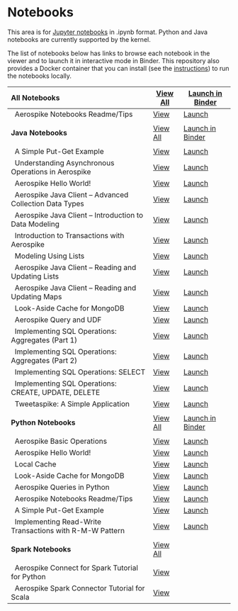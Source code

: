 # Notebooks

This area is for [Jupyter notebooks](https://jupyter.org/) in .ipynb format. Python and Java notebooks are currently supported by the kernel. 

The list of notebooks below has links to browse each notebook in the viewer and to launch it in interactive mode in Binder. This repository also provides a Docker container that you can install (see the [instructions](../README.md)) to run the notebooks locally. 


All Notebooks | [View All](https://github.com/aerospike-examples/interactive-notebooks/tree/main/notebooks) | [Launch in Binder](https://mybinder.org/v2/gh/aerospike-examples/interactive-notebooks/main?filepath=)
:-------- | ---- | ------
&nbsp; Aerospike Notebooks Readme/Tips | [View](https://github.com/aerospike-examples/interactive-notebooks/tree/main/notebooks/readme_tips.ipynb) | [Launch](https://mybinder.org/v2/gh/aerospike-examples/interactive-notebooks/main?filepath=readme_tips.ipynb)
 | | | | 
**Java  Notebooks** | [View All](https://github.com/aerospike-examples/interactive-notebooks/tree/main/notebooks/java) | [Launch in Binder](https://mybinder.org/v2/gh/aerospike-examples/interactive-notebooks/main?filepath=java)
 | | | | 
&nbsp; A Simple Put-Get Example | [View](https://github.com/aerospike-examples/interactive-notebooks/tree/main/notebooks/java/SimplePutGetExample.ipynb) | [Launch](https://mybinder.org/v2/gh/aerospike-examples/interactive-notebooks/main?filepath=java/SimplePutGetExample.ipynb)
&nbsp; Understanding Asynchronous Operations in Aerospike | [View](https://github.com/aerospike-examples/interactive-notebooks/tree/main/notebooks/java/async_ops.ipynb) | [Launch](https://mybinder.org/v2/gh/aerospike-examples/interactive-notebooks/main?filepath=java/async_ops.ipynb)
&nbsp; Aerospike Hello World! | [View](https://github.com/aerospike-examples/interactive-notebooks/tree/main/notebooks/java/hello_world.ipynb) | [Launch](https://mybinder.org/v2/gh/aerospike-examples/interactive-notebooks/main?filepath=java/hello_world.ipynb)
&nbsp; Aerospike Java Client – Advanced Collection Data Types | [View](https://github.com/aerospike-examples/interactive-notebooks/tree/main/notebooks/java/java-advanced_collection_data_types.ipynb) | [Launch](https://mybinder.org/v2/gh/aerospike-examples/interactive-notebooks/main?filepath=java/java-advanced_collection_data_types.ipynb)
&nbsp; Aerospike Java Client – Introduction to Data Modeling | [View](https://github.com/aerospike-examples/interactive-notebooks/tree/main/notebooks/java/java-intro_to_data_modeling.ipynb) | [Launch](https://mybinder.org/v2/gh/aerospike-examples/interactive-notebooks/main?filepath=java/java-intro_to_data_modeling.ipynb)
&nbsp; Introduction to Transactions with Aerospike | [View](https://github.com/aerospike-examples/interactive-notebooks/tree/main/notebooks/java/java-intro_to_transactions.ipynb) | [Launch](https://mybinder.org/v2/gh/aerospike-examples/interactive-notebooks/main?filepath=java/java-intro_to_transactions.ipynb)
&nbsp; Modeling Using Lists | [View](https://github.com/aerospike-examples/interactive-notebooks/tree/main/notebooks/java/java-modeling_using_lists.ipynb) | [Launch](https://mybinder.org/v2/gh/aerospike-examples/interactive-notebooks/main?filepath=java/java-modeling_using_lists.ipynb)
&nbsp; Aerospike Java Client – Reading and Updating Lists | [View](https://github.com/aerospike-examples/interactive-notebooks/tree/main/notebooks/java/java-working_with_lists.ipynb) | [Launch](https://mybinder.org/v2/gh/aerospike-examples/interactive-notebooks/main?filepath=java/java-working_with_lists.ipynb)
&nbsp; Aerospike Java Client – Reading and Updating Maps | [View](https://github.com/aerospike-examples/interactive-notebooks/tree/main/notebooks/java/java-working_with_maps.ipynb) | [Launch](https://mybinder.org/v2/gh/aerospike-examples/interactive-notebooks/main?filepath=java/java-working_with_maps.ipynb)
&nbsp; Look-Aside Cache for MongoDB | [View](https://github.com/aerospike-examples/interactive-notebooks/tree/main/notebooks/java/look_aside_cache_mongo.ipynb) | [Launch](https://mybinder.org/v2/gh/aerospike-examples/interactive-notebooks/main?filepath=java/look_aside_cache_mongo.ipynb)
&nbsp; Aerospike Query and UDF | [View](https://github.com/aerospike-examples/interactive-notebooks/tree/main/notebooks/java/query_udf.ipynb) | [Launch](https://mybinder.org/v2/gh/aerospike-examples/interactive-notebooks/main?filepath=java/query_udf.ipynb)
&nbsp; Implementing SQL Operations: Aggregates (Part 1) | [View](https://github.com/aerospike-examples/interactive-notebooks/tree/main/notebooks/java/sql_aggregates_1.ipynb) | [Launch](https://mybinder.org/v2/gh/aerospike-examples/interactive-notebooks/main?filepath=java/sql_aggregates_1.ipynb)
&nbsp; Implementing SQL Operations: Aggregates (Part 2) | [View](https://github.com/aerospike-examples/interactive-notebooks/tree/main/notebooks/java/sql_aggregates_2.ipynb) | [Launch](https://mybinder.org/v2/gh/aerospike-examples/interactive-notebooks/main?filepath=java/sql_aggregates_2.ipynb)
&nbsp; Implementing SQL Operations: SELECT | [View](https://github.com/aerospike-examples/interactive-notebooks/tree/main/notebooks/java/sql_select.ipynb) | [Launch](https://mybinder.org/v2/gh/aerospike-examples/interactive-notebooks/main?filepath=java/sql_select.ipynb)
&nbsp; Implementing SQL Operations: CREATE, UPDATE, DELETE | [View](https://github.com/aerospike-examples/interactive-notebooks/tree/main/notebooks/java/sql_update.ipynb) | [Launch](https://mybinder.org/v2/gh/aerospike-examples/interactive-notebooks/main?filepath=java/sql_update.ipynb)
&nbsp; Tweetaspike: A Simple Application | [View](https://github.com/aerospike-examples/interactive-notebooks/tree/main/notebooks/java/tweetaspike.ipynb) | [Launch](https://mybinder.org/v2/gh/aerospike-examples/interactive-notebooks/main?filepath=java/tweetaspike.ipynb)
 | | | | 
**Python  Notebooks** | [View All](https://github.com/aerospike-examples/interactive-notebooks/tree/main/notebooks/python) | [Launch in Binder](https://mybinder.org/v2/gh/aerospike-examples/interactive-notebooks/main?filepath=python)
 | | | | 
&nbsp; Aerospike Basic Operations | [View](https://github.com/aerospike-examples/interactive-notebooks/tree/main/notebooks/python/basic_operations.ipynb) | [Launch](https://mybinder.org/v2/gh/aerospike-examples/interactive-notebooks/main?filepath=python/basic_operations.ipynb)
&nbsp; Aerospike Hello World! | [View](https://github.com/aerospike-examples/interactive-notebooks/tree/main/notebooks/python/hello_world.ipynb) | [Launch](https://mybinder.org/v2/gh/aerospike-examples/interactive-notebooks/main?filepath=python/hello_world.ipynb)
&nbsp; Local Cache | [View](https://github.com/aerospike-examples/interactive-notebooks/tree/main/notebooks/python/local_cache.ipynb) | [Launch](https://mybinder.org/v2/gh/aerospike-examples/interactive-notebooks/main?filepath=python/local_cache.ipynb)
&nbsp; Look-Aside Cache for MongoDB | [View](https://github.com/aerospike-examples/interactive-notebooks/tree/main/notebooks/python/look_aside_cache.ipynb) | [Launch](https://mybinder.org/v2/gh/aerospike-examples/interactive-notebooks/main?filepath=python/look_aside_cache.ipynb)
&nbsp; Aerospike Queries in Python | [View](https://github.com/aerospike-examples/interactive-notebooks/tree/main/notebooks/python/query.ipynb) | [Launch](https://mybinder.org/v2/gh/aerospike-examples/interactive-notebooks/main?filepath=python/query.ipynb)
&nbsp; Aerospike Notebooks Readme/Tips | [View](https://github.com/aerospike-examples/interactive-notebooks/tree/main/notebooks/python/readme_tips.ipynb) | [Launch](https://mybinder.org/v2/gh/aerospike-examples/interactive-notebooks/main?filepath=python/readme_tips.ipynb)
&nbsp; A Simple Put-Get Example | [View](https://github.com/aerospike-examples/interactive-notebooks/tree/main/notebooks/python/simple_put_get_example.ipynb) | [Launch](https://mybinder.org/v2/gh/aerospike-examples/interactive-notebooks/main?filepath=python/simple_put_get_example.ipynb)
&nbsp; Implementing Read-Write Transactions with R-M-W Pattern | [View](https://github.com/aerospike-examples/interactive-notebooks/tree/main/notebooks/python/transactions_rmw_pattern.ipynb) | [Launch](https://mybinder.org/v2/gh/aerospike-examples/interactive-notebooks/main?filepath=python/transactions_rmw_pattern.ipynb)
 | | | | 
**Spark  Notebooks** | [View All](https://github.com/aerospike-examples/interactive-notebooks/tree/main/notebooks/spark)
 | | | | 
&nbsp; Aerospike Connect for Spark Tutorial for Python | [View](https://github.com/aerospike-examples/interactive-notebooks/tree/main/notebooks/spark/AerospikeSparkPython.ipynb)
&nbsp; Aerospike Spark Connector Tutorial for Scala | [View](https://github.com/aerospike-examples/interactive-notebooks/tree/main/notebooks/spark/AerospikeSparkScala.ipynb)

